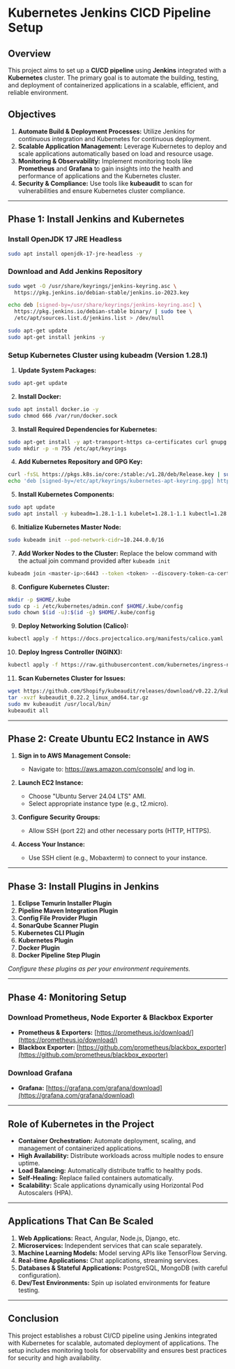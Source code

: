 # Kubernetes Jenkins CICD Pipeline Setup

## Overview
This project aims to set up a **CI/CD pipeline** using **Jenkins** integrated with a **Kubernetes** cluster. The primary goal is to automate the building, testing, and deployment of containerized applications in a scalable, efficient, and reliable environment.

## Objectives
1. **Automate Build & Deployment Processes:** Utilize Jenkins for continuous integration and Kubernetes for continuous deployment.
2. **Scalable Application Management:** Leverage Kubernetes to deploy and scale applications automatically based on load and resource usage.
3. **Monitoring & Observability:** Implement monitoring tools like **Prometheus** and **Grafana** to gain insights into the health and performance of applications and the Kubernetes cluster.
4. **Security & Compliance:** Use tools like **kubeaudit** to scan for vulnerabilities and ensure Kubernetes cluster compliance.

---

## Phase 1: Install Jenkins and Kubernetes

### Install OpenJDK 17 JRE Headless
```bash
sudo apt install openjdk-17-jre-headless -y
```

### Download and Add Jenkins Repository
```bash
sudo wget -O /usr/share/keyrings/jenkins-keyring.asc \
  https://pkg.jenkins.io/debian-stable/jenkins.io-2023.key

echo deb [signed-by=/usr/share/keyrings/jenkins-keyring.asc] \
  https://pkg.jenkins.io/debian-stable binary/ | sudo tee \
  /etc/apt/sources.list.d/jenkins.list > /dev/null

sudo apt-get update
sudo apt-get install jenkins -y
```

### Setup Kubernetes Cluster using kubeadm (Version 1.28.1)

1. **Update System Packages:**
```bash
sudo apt-get update
```

2. **Install Docker:**
```bash
sudo apt install docker.io -y
sudo chmod 666 /var/run/docker.sock
```

3. **Install Required Dependencies for Kubernetes:**
```bash
sudo apt-get install -y apt-transport-https ca-certificates curl gnupg
sudo mkdir -p -m 755 /etc/apt/keyrings
```

4. **Add Kubernetes Repository and GPG Key:**
```bash
curl -fsSL https://pkgs.k8s.io/core:/stable:/v1.28/deb/Release.key | sudo gpg --dearmor -o /etc/apt/keyrings/kubernetes-apt-keyring.gpg
echo 'deb [signed-by=/etc/apt/keyrings/kubernetes-apt-keyring.gpg] https://pkgs.k8s.io/core:/stable:/v1.28/deb/ /' | sudo tee /etc/apt/sources.list.d/kubernetes.list
```

5. **Install Kubernetes Components:**
```bash
sudo apt update
sudo apt install -y kubeadm=1.28.1-1.1 kubelet=1.28.1-1.1 kubectl=1.28.1-1.1
```

6. **Initialize Kubernetes Master Node:**
```bash
sudo kubeadm init --pod-network-cidr=10.244.0.0/16
```

7. **Add Worker Nodes to the Cluster:**
Replace the below command with the actual join command provided after `kubeadm init`
```bash
kubeadm join <master-ip>:6443 --token <token> --discovery-token-ca-cert-hash <hash>
```

8. **Configure Kubernetes Cluster:**
```bash
mkdir -p $HOME/.kube
sudo cp -i /etc/kubernetes/admin.conf $HOME/.kube/config
sudo chown $(id -u):$(id -g) $HOME/.kube/config
```

9. **Deploy Networking Solution (Calico):**
```bash
kubectl apply -f https://docs.projectcalico.org/manifests/calico.yaml
```

10. **Deploy Ingress Controller (NGINX):**
```bash
kubectl apply -f https://raw.githubusercontent.com/kubernetes/ingress-nginx/controller-v0.49.0/deploy/static/provider/baremetal/deploy.yaml
```

11. **Scan Kubernetes Cluster for Issues:**
```bash
wget https://github.com/Shopify/kubeaudit/releases/download/v0.22.2/kubeaudit_0.22.2_linux_amd64.tar.gz
tar -xvzf kubeaudit_0.22.2_linux_amd64.tar.gz
sudo mv kubeaudit /usr/local/bin/
kubeaudit all
```

---

## Phase 2: Create Ubuntu EC2 Instance in AWS

1. **Sign in to AWS Management Console:**
   - Navigate to: https://aws.amazon.com/console/ and log in.

2. **Launch EC2 Instance:**
   - Choose "Ubuntu Server 24.04 LTS" AMI.
   - Select appropriate instance type (e.g., t2.micro).

3. **Configure Security Groups:**
   - Allow SSH (port 22) and other necessary ports (HTTP, HTTPS).

4. **Access Your Instance:**
   - Use SSH client (e.g., Mobaxterm) to connect to your instance.

---

## Phase 3: Install Plugins in Jenkins

1. **Eclipse Temurin Installer Plugin**  
2. **Pipeline Maven Integration Plugin**  
3. **Config File Provider Plugin**  
4. **SonarQube Scanner Plugin**  
5. **Kubernetes CLI Plugin**  
6. **Kubernetes Plugin**  
7. **Docker Plugin**  
8. **Docker Pipeline Step Plugin**  

*Configure these plugins as per your environment requirements.*

---

## Phase 4: Monitoring Setup

### Download Prometheus, Node Exporter & Blackbox Exporter
- **Prometheus & Exporters:** [https://prometheus.io/download/](https://prometheus.io/download/)
- **Blackbox Exporter:** [https://github.com/prometheus/blackbox_exporter](https://github.com/prometheus/blackbox_exporter)

### Download Grafana
- **Grafana:** [https://grafana.com/grafana/download](https://grafana.com/grafana/download)

---

## Role of Kubernetes in the Project
- **Container Orchestration:** Automate deployment, scaling, and management of containerized applications.
- **High Availability:** Distribute workloads across multiple nodes to ensure uptime.
- **Load Balancing:** Automatically distribute traffic to healthy pods.
- **Self-Healing:** Replace failed containers automatically.
- **Scalability:** Scale applications dynamically using Horizontal Pod Autoscalers (HPA).

---

## Applications That Can Be Scaled
1. **Web Applications:** React, Angular, Node.js, Django, etc.
2. **Microservices:** Independent services that can scale separately.
3. **Machine Learning Models:** Model serving APIs like TensorFlow Serving.
4. **Real-time Applications:** Chat applications, streaming services.
5. **Databases & Stateful Applications:** PostgreSQL, MongoDB (with careful configuration).
6. **Dev/Test Environments:** Spin up isolated environments for feature testing.

---

## Conclusion
This project establishes a robust CI/CD pipeline using Jenkins integrated with Kubernetes for scalable, automated deployment of applications. The setup includes monitoring tools for observability and ensures best practices for security and high availability.
